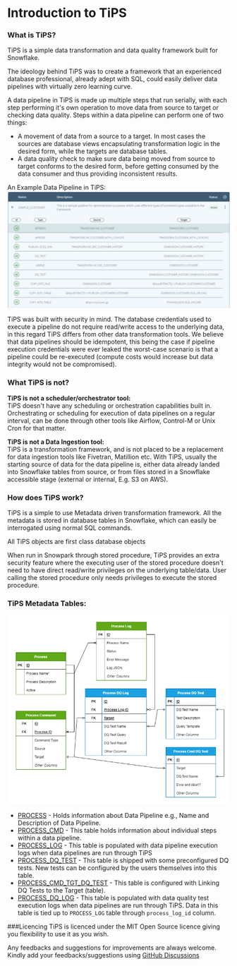 # Introduction to TiPS

### What is TiPS?
TiPS is a simple data transformation and data quality framework built for Snowflake.

The ideology behind TiPS was to create a framework that an experienced database professional, already adept with SQL, could easily deliver data pipelines with virtually zero learning curve.

A data pipeline in TiPS is made up multiple steps that run serially, with each step performing it's own operation to move data from source to target or checking data quality. Steps within a data pipeline can perform one of two things:

* A movement of data from a source to a target. In most cases the sources are database views encapsulating transformation logic in the desired form, while the targets are database tables.
* A data quality check to make sure data being moved from source to target conforms to the desired form, before getting consumed by the data consumer and thus providing inconsistent results.

An Example Data Pipeline in TiPS:
![Process Cmd Table Example](images/process_cmd.png)

TiPS was built with security in mind. The database credentials used to execute a pipeline do not require read/write access to the underlying data, in this regard TiPS differs from other data transformation tools. We believe that data pipelines should be idempotent, this being the case if pipeline execution credentials were ever leaked the worst-case scenario is that a pipeline could be re-executed (compute costs would increase but data integrity would not be compromised).

### What TiPS is not?
**TiPS is not a scheduler/orchestrator tool:**
<br>TiPS doesn't have any scheduling or orchestration capabilities built in. Orchestrating or scheduling for execution of data pipelines on a regular interval, can be done through other tools like Airflow, Control-M or Unix Cron for that matter.

**<p>TiPS is not a Data Ingestion tool:**
<br>TiPS is a transformation framework, and is not placed to be a replacement for data ingestion tools like Fivetran, Matillion etc. With TiPS, usually the starting source of data for the data pipeline is, either data already landed into Snowflake tables from source, or from files stored in a Snowflake accessible stage (external or internal, E.g. S3 on AWS).

### How does TiPS work?

TiPS is a simple to use Metadata driven transformation framework. All the metadata is stored in database tables in Snowflake, which can easily be interrogated using normal SQL commands.

All TiPS objects are first class database objects

When run in Snowpark through stored procedure, TiPS provides an extra security feature where the executing user of the stored procedure doesn't need to have direct read/write privileges on the underlying table/data. User calling the stored procedure only needs privileges to execute the stored procedure.

### TiPS Metadata Tables:

![TiPS ERD](images/tips_erd.png)

* [PROCESS](reference.md#process) - Holds information about Data Pipeline e.g., Name and Description of Data Pipeline.
* [PROCESS_CMD](reference.md#process_cmd) - This table holds information about individual steps within a data pipeline.
* [PROCESS_LOG](reference.md#process_log) - This table is populated with data pipeline execution logs when data pipelines are run through TiPS
* [PROCESS_DQ_TEST](reference.md#process_dq_log) - This table is shipped with some preconfigured DQ tests. New tests can be configured by the users themselves into this table.
* [PROCESS_CMD_TGT_DQ_TEST](reference.md#process_cmd_tgt_dq_test) - This table is configured with Linking DQ Tests to the Target (table).
* [PROCESS_DQ_LOG](reference.md#process_dq_log) - This table is populated with data quality test execution logs when data pipelines are run through TiPS. Data in this table is tied up to `PROCESS_LOG` table through  `process_log_id` column.

###Licencing
TiPS is licenced under the MIT Open Source licence giving you flexibility to use it as you wish.<p>Any feedbacks and suggestions for improvements are always welcome. Kindly add your feedbacks/suggestions using [GitHub Discussions](https://github.com/orgs/ProjectiveGroupUK/discussions) 